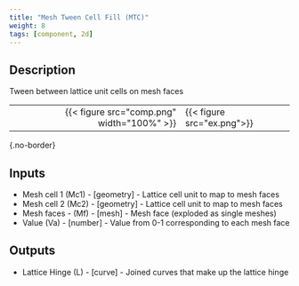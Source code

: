 ```yaml
---
title: "Mesh Tween Cell Fill (MTC)"
weight: 8
tags: [component, 2d]
---
```


## Description

Tween between lattice unit cells on mesh faces

| | |
| ---: | :--- |
|{{< figure src="comp.png" width="100%" >}} |{{< figure src="ex.png">}} |
{.no-border}

## Inputs

- Mesh cell 1 (Mc1) - [geometry] - Lattice cell unit to map to mesh faces
- Mesh cell 2 (Mc2) - [geometry] - Lattice cell unit to map to mesh faces
- Mesh faces - (Mf) - [mesh] - Mesh face (exploded as single meshes)
- Value (Va) - [number] - Value from 0-1 corresponding to each mesh face

## Outputs

- Lattice Hinge (L) - [curve] - Joined curves that make up the lattice hinge